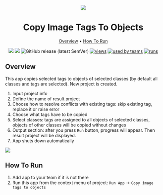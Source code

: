 <div align="center" markdown>
<img src="https://i.imgur.com/fAO66c3.png"/>

# Copy Image Tags To Objects

<p align="center">
  <a href="#Overview">Overview</a> •
  <a href="#How-To-Run">How To Run</a>
</p>


[![](https://img.shields.io/badge/supervisely-ecosystem-brightgreen)](https://ecosystem.supervise.ly/apps/copy-image-tags-to-objects)
[![](https://img.shields.io/badge/slack-chat-green.svg?logo=slack)](https://supervise.ly/slack)
![GitHub release (latest SemVer)](https://img.shields.io/github/v/release/supervisely-ecosystem/copy-image-tags-to-objects)
[![views](https://app.supervise.ly/public/api/v3/ecosystem.counters?repo=supervisely-ecosystem/copy-image-tags-to-objects&counter=views&label=views)](https://supervise.ly)
[![used by teams](https://app.supervise.ly/public/api/v3/ecosystem.counters?repo=supervisely-ecosystem/copy-image-tags-to-objects&counter=downloads&label=used%20by%20teams)](https://supervise.ly)
[![runs](https://app.supervise.ly/public/api/v3/ecosystem.counters?repo=supervisely-ecosystem/copy-image-tags-to-objects&counter=runs&label=runs&123)](https://supervise.ly)

</div>

## Overview

This app copies selected tags to objects of selected classes (by default all classes and tags are selected). New project is created. 

1. Input project info
2. Define the name of result project
3. Choose how to resolve conflicts with existing tags: skip existing tag, replace it or raise error
4. Choose what tags have to be copied
5. Select classes: tags are assigned to all objects of selected classes, objects of other classes will be copied without changes
6. Output section: after you press `Run` button, progress will appear. Then result project will be displayed.
7. App shuts down automatically

<img src="https://i.imgur.com/jBVHcxj.png"/>

## How To Run

1. Add app to your team if it is not there
2. Run this app from the context menu of project: `Run App` -> `Copy image tags to objects`

